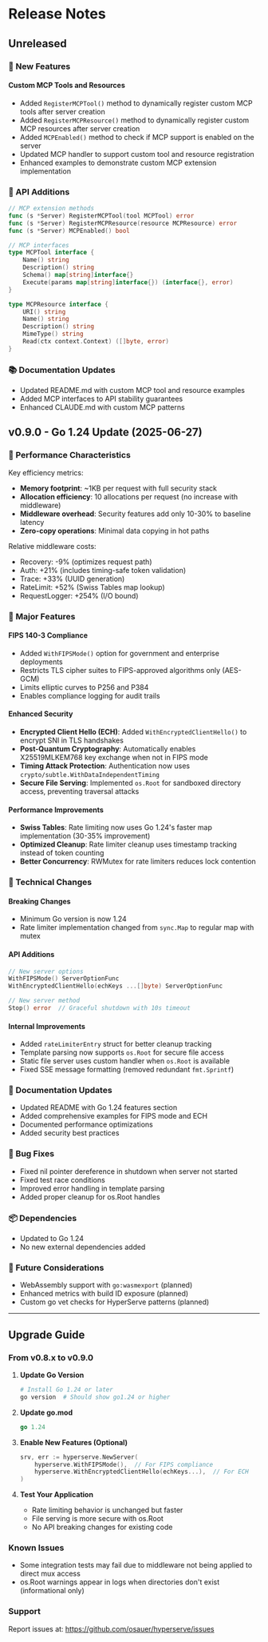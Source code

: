 # Release Notes

## Unreleased

### 🚀 New Features

#### Custom MCP Tools and Resources
- Added `RegisterMCPTool()` method to dynamically register custom MCP tools after server creation
- Added `RegisterMCPResource()` method to dynamically register custom MCP resources after server creation  
- Added `MCPEnabled()` method to check if MCP support is enabled on the server
- Updated MCP handler to support custom tool and resource registration
- Enhanced examples to demonstrate custom MCP extension implementation

### 📝 API Additions
```go
// MCP extension methods
func (s *Server) RegisterMCPTool(tool MCPTool) error
func (s *Server) RegisterMCPResource(resource MCPResource) error
func (s *Server) MCPEnabled() bool

// MCP interfaces
type MCPTool interface {
    Name() string
    Description() string
    Schema() map[string]interface{}
    Execute(params map[string]interface{}) (interface{}, error)
}

type MCPResource interface {
    URI() string
    Name() string
    Description() string
    MimeType() string
    Read(ctx context.Context) ([]byte, error)
}
```

### 📚 Documentation Updates
- Updated README.md with custom MCP tool and resource examples
- Added MCP interfaces to API stability guarantees
- Enhanced CLAUDE.md with custom MCP patterns

## v0.9.0 - Go 1.24 Update (2025-06-27)

### 🎯 Performance Characteristics

Key efficiency metrics:
- **Memory footprint**: ~1KB per request with full security stack
- **Allocation efficiency**: 10 allocations per request (no increase with middleware)
- **Middleware overhead**: Security features add only 10-30% to baseline latency
- **Zero-copy operations**: Minimal data copying in hot paths

Relative middleware costs:
- Recovery: -9% (optimizes request path)
- Auth: +21% (includes timing-safe token validation)
- Trace: +33% (UUID generation)
- RateLimit: +52% (Swiss Tables map lookup)
- RequestLogger: +254% (I/O bound)

### 🚀 Major Features

#### FIPS 140-3 Compliance
- Added `WithFIPSMode()` option for government and enterprise deployments
- Restricts TLS cipher suites to FIPS-approved algorithms only (AES-GCM)
- Limits elliptic curves to P256 and P384
- Enables compliance logging for audit trails

#### Enhanced Security
- **Encrypted Client Hello (ECH)**: Added `WithEncryptedClientHello()` to encrypt SNI in TLS handshakes
- **Post-Quantum Cryptography**: Automatically enables X25519MLKEM768 key exchange when not in FIPS mode
- **Timing Attack Protection**: Authentication now uses `crypto/subtle.WithDataIndependentTiming`
- **Secure File Serving**: Implemented `os.Root` for sandboxed directory access, preventing traversal attacks

#### Performance Improvements
- **Swiss Tables**: Rate limiting now uses Go 1.24's faster map implementation (30-35% improvement)
- **Optimized Cleanup**: Rate limiter cleanup uses timestamp tracking instead of token counting
- **Better Concurrency**: RWMutex for rate limiters reduces lock contention

### 🔧 Technical Changes

#### Breaking Changes
- Minimum Go version is now 1.24
- Rate limiter implementation changed from `sync.Map` to regular map with mutex

#### API Additions
```go
// New server options
WithFIPSMode() ServerOptionFunc
WithEncryptedClientHello(echKeys ...[]byte) ServerOptionFunc

// New server method
Stop() error  // Graceful shutdown with 10s timeout
```

#### Internal Improvements
- Added `rateLimiterEntry` struct for better cleanup tracking
- Template parsing now supports `os.Root` for secure file access
- Static file server uses custom handler when `os.Root` is available
- Fixed SSE message formatting (removed redundant `fmt.Sprintf`)

### 📝 Documentation Updates
- Updated README with Go 1.24 features section
- Added comprehensive examples for FIPS mode and ECH
- Documented performance optimizations
- Added security best practices

### 🐛 Bug Fixes
- Fixed nil pointer dereference in shutdown when server not started
- Fixed test race conditions
- Improved error handling in template parsing
- Added proper cleanup for os.Root handles

### 📦 Dependencies
- Updated to Go 1.24
- No new external dependencies added

### 🔮 Future Considerations
- WebAssembly support with `go:wasmexport` (planned)
- Enhanced metrics with build ID exposure (planned)
- Custom go vet checks for HyperServe patterns (planned)

---

## Upgrade Guide

### From v0.8.x to v0.9.0

1. **Update Go Version**
   ```bash
   # Install Go 1.24 or later
   go version  # Should show go1.24 or higher
   ```

2. **Update go.mod**
   ```go
   go 1.24
   ```

3. **Enable New Features (Optional)**
   ```go
   srv, err := hyperserve.NewServer(
       hyperserve.WithFIPSMode(),  // For FIPS compliance
       hyperserve.WithEncryptedClientHello(echKeys...),  // For ECH
   )
   ```

4. **Test Your Application**
   - Rate limiting behavior is unchanged but faster
   - File serving is more secure with os.Root
   - No API breaking changes for existing code

### Known Issues
- Some integration tests may fail due to middleware not being applied to direct mux access
- os.Root warnings appear in logs when directories don't exist (informational only)

### Support
Report issues at: https://github.com/osauer/hyperserve/issues